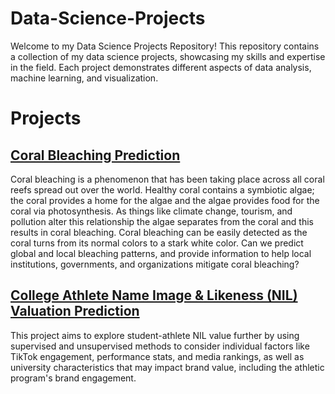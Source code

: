 # Data-Science-Projects

Welcome to my Data Science Projects Repository! This repository contains a collection of my data science projects, showcasing my skills and expertise in the field. Each project demonstrates different aspects of data analysis, machine learning, and visualization.

# Projects

## [Coral Bleaching Prediction](https://github.com/jamesbconner/MADS699) <br>
Coral bleaching is a phenomenon that has been taking place across all coral reefs spread out over the world. Healthy coral contains a symbiotic algae; the coral provides a home for the algae and the algae provides food for the coral via photosynthesis. As things like climate change, tourism, and pollution alter this relationship the algae separates from the coral and this results in coral bleaching. Coral bleaching can be easily detected as the coral turns from its normal colors to a stark white color. Can we predict global and local bleaching patterns, and provide information to help local institutions, governments, and organizations mitigate coral bleaching?<br>
## [College Athlete Name Image & Likeness (NIL) Valuation Prediction](https://github.com/mvizzini951/MS2_NIL) <br>
This project aims to explore student-athlete NIL value further by using supervised and unsupervised methods to consider individual factors like TikTok engagement, performance stats, and media rankings, as well as university characteristics that may impact brand value, including the athletic program's brand engagement. <br>


